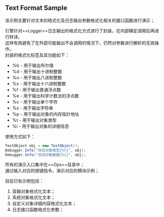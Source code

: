 ## Text Format Sample

该示例主要针对文本的格式化及日志输出参数格式化相关的接口函数进行演示；  

引擎针对==Logger==日志输出的格式化方式进行了封装，在内部确定调用后再进行转译，  
这样有效避免了在外部可能输出不会调用的情况下，仍然对参数进行解析的无效操作。  
封装的格式化标签及其功能如下：  
- %b - 用于输出布尔值
- %d - 用于输出十进制整数  
- %o - 用于输出八进制整数  
- %x - 用于输出十六进制整数  
- %f - 用于输出普通浮点数  
- %e - 用于输出科学计数法的浮点数  
- %c - 用于输出单个字符  
- %s - 用于输出字符串  
- %p - 用于输出对象的内存指针地址  
- %t - 用于输出对象类型  
- %i - 用于输出对象的详细信息

使用方式如下：
```c#
TestObject obj = new TestObject();
Debugger.Info("测试对象类型{%t}", obj);
Debugger.Info("测试对象数据{%i}", obj);
```

所有的演示入口集中在==Ops==目录中；  
通过输入对应的按键指令，演示对应的模块示例；  

目前已有示例包括：  
1. 容器对象格式化文本；
1. 系统对象格式化文本；
1. 自定义对象详细内容格式化文本；
1. 日志接口函数格式化参数；

